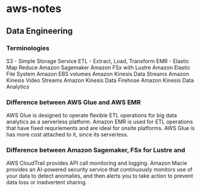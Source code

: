 # aws-notes

## Data Engineering

### Terminologies
S3 - Simple Storage Service
ETL - Extract, Load, Transform
EMR - Elastic Map Reduce
Amazon Sagemaker
Amazon FSx with Lustre
Amazon Elastic File System
Amazon EBS volumes
Amazon Kinesis Data Streams 
Amazon Kinesis Video Streams
Amazon Kinesis Data Firehose
Amazon Kinesis Data Analytics 

### Difference between AWS Glue and AWS EMR 
AWS Glue is designed to operate flexible ETL operations for big data analytics as a serverless platform. Amazon EMR is used for ETL operations that have fixed requriements and are ideal for onsite platforms. AWS Glue is has more cost attached to it, since its serverless. 

### Difference between Amazon Sagemaker, FSx for Lustre and 

AWS CloudTrail provides API call monitoring and logging.
Amazon Macie provides an AI-powered security service that continuously monitors use of your data to detect anomalies, and then alerts you to take action to prevent 
data loss or inadvertent sharing. 
